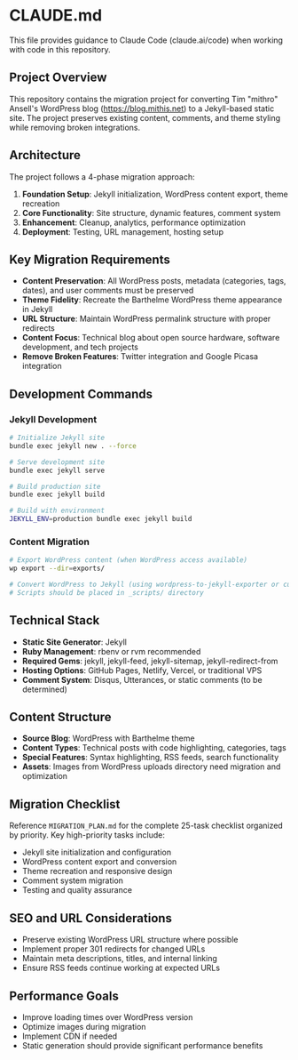 # CLAUDE.md

This file provides guidance to Claude Code (claude.ai/code) when working with code in this repository.

## Project Overview

This repository contains the migration project for converting Tim "mithro" Ansell's WordPress blog (https://blog.mithis.net) to a Jekyll-based static site. The project preserves existing content, comments, and theme styling while removing broken integrations.

## Architecture

The project follows a 4-phase migration approach:

1. **Foundation Setup**: Jekyll initialization, WordPress content export, theme recreation
2. **Core Functionality**: Site structure, dynamic features, comment system
3. **Enhancement**: Cleanup, analytics, performance optimization  
4. **Deployment**: Testing, URL management, hosting setup

## Key Migration Requirements

- **Content Preservation**: All WordPress posts, metadata (categories, tags, dates), and user comments must be preserved
- **Theme Fidelity**: Recreate the Barthelme WordPress theme appearance in Jekyll
- **URL Structure**: Maintain WordPress permalink structure with proper redirects
- **Content Focus**: Technical blog about open source hardware, software development, and tech projects
- **Remove Broken Features**: Twitter integration and Google Picasa integration

## Development Commands

### Jekyll Development
```bash
# Initialize Jekyll site
bundle exec jekyll new . --force

# Serve development site
bundle exec jekyll serve

# Build production site
bundle exec jekyll build

# Build with environment
JEKYLL_ENV=production bundle exec jekyll build
```

### Content Migration
```bash
# Export WordPress content (when WordPress access available)
wp export --dir=exports/

# Convert WordPress to Jekyll (using wordpress-to-jekyll-exporter or custom scripts)
# Scripts should be placed in _scripts/ directory
```

## Technical Stack

- **Static Site Generator**: Jekyll
- **Ruby Management**: rbenv or rvm recommended
- **Required Gems**: jekyll, jekyll-feed, jekyll-sitemap, jekyll-redirect-from
- **Hosting Options**: GitHub Pages, Netlify, Vercel, or traditional VPS
- **Comment System**: Disqus, Utterances, or static comments (to be determined)

## Content Structure

- **Source Blog**: WordPress with Barthelme theme
- **Content Types**: Technical posts with code highlighting, categories, tags
- **Special Features**: Syntax highlighting, RSS feeds, search functionality
- **Assets**: Images from WordPress uploads directory need migration and optimization

## Migration Checklist

Reference `MIGRATION_PLAN.md` for the complete 25-task checklist organized by priority. Key high-priority tasks include:
- Jekyll site initialization and configuration
- WordPress content export and conversion
- Theme recreation and responsive design
- Comment system migration
- Testing and quality assurance

## SEO and URL Considerations

- Preserve existing WordPress URL structure where possible
- Implement proper 301 redirects for changed URLs  
- Maintain meta descriptions, titles, and internal linking
- Ensure RSS feeds continue working at expected URLs

## Performance Goals

- Improve loading times over WordPress version
- Optimize images during migration
- Implement CDN if needed
- Static generation should provide significant performance benefits